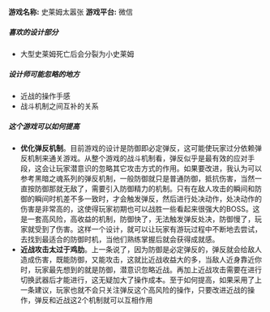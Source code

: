 **游戏名称:** 史莱姆太嚣张
**游戏平台:** 微信

##### 喜欢的设计部分

* 大型史莱姆死亡后会分裂为小史莱姆

##### 设计师可能忽略的地方

- 近战的操作手感
- 战斗机制之间互补的关系

##### 这个游戏可以如何提高

- **优化弹反机制**。目前游戏的设计是防御即必定弹反，这可能使玩家过分依赖弹反机制来通关游戏。从整个游戏的战斗机制看，弹反似乎是最有效的应对手段，这会让玩家潜意识的忽略其它攻击方式的作用。如果要改进，我认为可以参考黑暗之魂系列的弹反机制，一般防御就只是普通防御，抵抗伤害，当然一直按防御那就无敌了，需要引入防御精力的机制。只有在敌人攻击的瞬间和防御的瞬间时机差不多一致时，才会触发弹反，然后进行处决动作，处决动作的伤害是非常高的，这使得玩家初期也可以战胜一些看起来很强大的BOSS。这是一套高风险，高收益的机制，防御快了，无法触发弹反处决，防御慢了，玩家就受到了伤害。这样一个设计，就可以让玩家有游玩过程中不断地去尝试，去找到最适合的防御时机，当他们熟练掌握后就会获得成就感。
- **近战攻击太过于鸡肋**。上一条说了，因为防御是必定弹反的，弹反就会给敌人造成伤害，既能防御，又能攻击，这就比近战收益大的多，当敌人近身靠近你时，玩家最先想到的就是防御，潜意识忽略近战。再加上近战攻击需要在进行切换武器后才能进行，这无疑加大了操作成本。至于如何提高，如果采用了上一条建议，玩家也就不会只关注弹反这个高风险的操作，只要改进近战的操作，弹反和近战这2个机制就可以互相作用